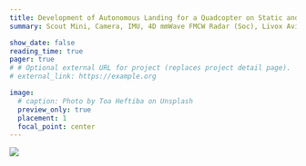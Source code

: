 ```yaml
---
title: Development of Autonomous Landing for a Quadcopter on Static and Moving Platforms
summary: Scout Mini, Camera, IMU, 4D mmWave FMCW Radar (Soc), Livox Avia LiDAR (Solid-State), ROS 2

show_date: false
reading_time: true
pager: true
# # Optional external URL for project (replaces project detail page).
# external_link: https://example.org

image:
  # caption: Photo by Toa Heftiba on Unsplash
  preview_only: true
  placement: 1
  focal_point: center
---
```


<img src="/images/mobile_platform.png" align="center"/>